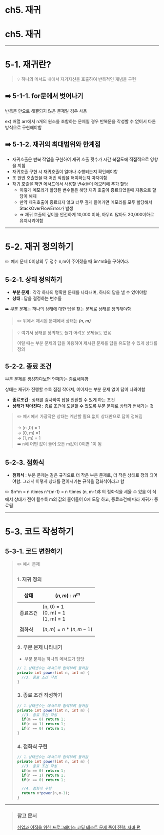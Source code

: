 # ch5. 재귀

# ch5. 재귀

---

# 5-1. 재귀란?


> 💡 하나의 메서드 내에서 자기자신을 호출하여 반복적인 개념을 구현


## ➡️ 5-1-1. for문에서 벗어나기

반복문 만으로 해결되지 않은 문제일 경우 사용

ex) 배열 arr에서 n개의 원소를 조합하는 문제일 경우 반복문을 작성할 수 없어서 다른 방식으로 구현해야함

## ➡️ 5-1-2. 재귀의 최대범위와 한계점

- 재귀호출은 반복 작업을 구현하여 재귀 호출 횟수가 시간 복잡도에 직접적으로 영향을 끼침
- 재귀호출 구현 시 재귀호출이 얼마나 수행되는지 확인해야함
- 또 한번 호출했을 때 어떤 작업을 해야하는지 따져야함
- 재귀 호출을 하면 메서드에서 사용할 변수들이 메모리에 추가 할당
  -  이렇게 메모리가 할당된 변수들은 해당 재귀 호출이 종료되었을때 자동으로 할당이 해제
  -  만약 제귀호출이 종료되지 않고 너무 깊게 들어가면 메모리를 모두 할당해서 StackOverFlowError가 발생
  - ⇒ 재귀 호출의 깊이를 안전하게  10,000 이하, 아무리 많아도 20,000이하로 유지시켜야함

---

# 5-2. 재귀 정의하기

<aside>
✏️ 예시 문제
0이상의 두 정수 n,m이 주어졌을 때 $n^m$을 구하여라.

</aside>

## 5-2-1. 상태 정의하기

- **부분 문제** : 각각 하나의 명확한 문제를 나타내며, 하나의 답을 낼 수 있어야함
- **상태** : 답을 결정하는 변수들

➡️ 부분 문제는 하나의 상태에 대한 답을 찾는 문제로 상태를 정의해야함


> ✏️ 위에서 제시된 문제에서 상태는 ***(n, m)***



> 💡 여기서 상태를 정의해도 풀기 어려운 문제들도 있음
> <aside>이럴 때는 부분 문제의 답을 이용하여 제시된 문제를 답을 유도할 수 있게 상태를 정의</aside>



## 5-2-2. 종료 조건

부분 문제를 생성하다보면 언제가는 종료해야함

상태는 재귀가 진행할 수록 점점 작아져, 이어지는 부분 문제 없이 답이 나와야함

- **종료조건** : 상태를 검사하여 답을 반환할 수 있게 하는 조건
- **상태가 작아진다** : 종료 조건에 도달할 수 있도록 부분 문제로 상태가 변해가는 것


>✏️ 예시에서 가장작은 상태는 계산할 필요 없이 상태만으로 답이 정해짐
> <aside> → (n ,0) = 1 </aside> 
> <aside>→ (0, m) =1</aside> 
> <aside>→ (1, m) = 1 </aside> 
> ➡️ n에 어떤 값이 들어 오든 m값이 0이면 1이 됨



## 5-2-3. 점화식

- **점화식** : 부분 문제는 같은 규칙으로 더 작은 부분 문제로, 더 작은 상태로 정의 되어야함. 그래서 이렇게 상태를 전이시키는 규칙을 점화식이라고 함

<aside>
✏️ $n^m = n \times n^{m-1} = n \times (n, m-1)$ 의 점화식을 세울 수 있음
이 식에서 상태가 전이 될수록 m의 값의 줄어들어 0에 도달 하고, 종료조건에 따라 재귀가 종료됨

</aside>

---

# 5-3. 코드 작성하기

## 5-3-1. 코드 변환하기


> ✏️ 예시 문제
> ### 1. 재귀 정의
> | 상태 | $$(n,m): n^m$$      |                  
> |----------------------------------------|----------------|
> | 종료조건 | (n, 0) = 1<br>(0, m) = 1<br>(1, m) = 1 |
> | 점화식 | $$(n, m) = n * (n, m-1)$$              |
> 
> ### 2. 부분 문제 나타내기
> 
> - 부분 문제는 하나의 메서드가 담당
> 
> ```java
> // 1.상태변수는 메서드의 입력부에 들어감
> private int power(int n, int m) {
> 	//3. 종료 조건 작성
> }
> ```
> 
> ### 3. 종료 조건 작성하기
> 
> ```java
> // 1.상태변수는 메서드의 입력부에 들어감
> private int power(int n, int m) {
> 	//3. 종료 조건 작성
> 	if(m == 0) return 1;
> 	if(n == 1) return 1;
> 	if(n == 0) return 1;
> }
> ```
> 
> ### 4. 점화식 구현
> 
> ```java
> // 1.상태변수는 메서드의 입력부에 들어감
> private int power(int n, int m) {
> 	//3. 종료 조건 작성
> 	if(m == 0) return 1;
> 	if(n == 1) return 1;
> 	if(n == 0) return 1;
> 
> 	//4. 점화식 구현
> 	return n*power(n,m-1);
> }
> ```


***
> ### 참고 문서
> [취업과 이직을 위한 프로그래머스 코딩 테스트 문제 풀이 전략: 자바 편](https://product.kyobobook.co.kr/detail/S000200928002)